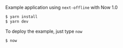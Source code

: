 Example application using `next-offline` with Now 1.0

```sh
$ yarn install
$ yarn dev
```
To deploy the example, just type `now`
```
$ now
```